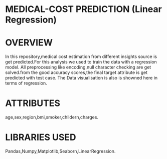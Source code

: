 # MEDICAL-COST PREDICTION (Linear Regression)
# OVERVIEW
In this repository,medical cost estimation from different insights source is get predicted.For this analysis we used to train the data with a regression model.
All preprocessing like encoding,null character checking are get solved.from the good accuracy scores,the final target attribute is get predicted with test case.
The Data visualisation is also is showned here in terms of regression.
# ATTRIBUTES
age,sex,region,bmi,smoker,childern,charges.
# LIBRARIES USED
Pandas,Numpy,Matplotlib,Seaborn,LinearRegression.
